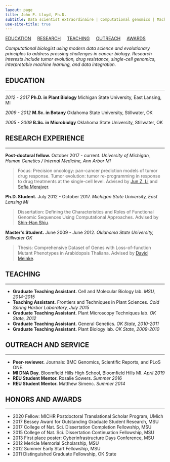 ```yaml
---
layout: page
title: John P. Lloyd, Ph.D.
subtitle: Data scientist extraordinaire | Computational genomics | Machine learning | Predictive modeling | Stats | R | Python
use-site-title: true
---
```


[EDUCATION](#education) &nbsp; &nbsp; [RESEARCH](#research-experience) &nbsp; &nbsp; [TEACHING](#teaching) &nbsp; &nbsp; [OUTREACH](#outreach-and-service) &nbsp; &nbsp; [AWARDS](#honors-and-awards) 


*Computational biologist using modern data science and evolutionary principles to address pressing challenges in cancer biology. Research interests include tumor evolution, drug resistance, single-cell genomics, interpretable machine learning, and data integration.*

## EDUCATION
---------
*2012 - 2017* **Ph.D. in Plant Biology** Michigan State University, East Lansing, MI

*2009 - 2012* **M.Sc. in Botany** Oklahoma State University, Stillwater, OK

*2005 - 2009* **B.Sc. in Microbiolgy** Oklahoma State University, Stillwater, OK

## RESEARCH EXPERIENCE
---------
**Post-doctoral fellow.** October 2017 - current. *University of Michigan, Human Genetics / Internal Medicine, Ann Arbor MI*
> Focus: Precision oncology: pan-cancer prediction models of tumor drug response. Tumor evolution: tumor re-programming in response to drug treatments at the single-cell level. Advised by [Jun Z. Li](https://www.junzli.com/) and [Sofia Merajver](https://merajver.lab.medicine.umich.edu/).

**Ph.D. Student.** July 2012 - October 2017. *Michigan State University, East Lansing MI*
> Dissertation: Defining the Characteristics and Roles of Functional Genomic Sequences Using Computational Approaches. Advised by [Shin-Han Shiu](http://shiulab.plantbiology.msu.edu/index.php?title=Shin-Han_Shiu).

**Master's Student.** June 2009 - June 2012. *Oklahoma State University, Stillwater OK*
> Thesis: Comprehensive Dataset of Genes with Loss-of-function Mutant Phenotypes in Arabidopsis Thaliana. Advised by [David Meinke](https://plantbio.okstate.edu/faculty/current-grants/135-bios/394-dr-david-meinke).

## TEACHING
---------
* **Graduate Teaching Assistant.** Cell and Molecular Biology lab. *MSU, 2014-2015*
* **Teaching Assistant.** Frontiers and Techniques in Plant Sciences. *Cold Spring Harbor Laboratory, July 2015*
* **Graduate Teaching Assistant.**  Plant Microscopy Techniques lab. *OK State, 2012*
* **Graduate Teaching Assistant.**  General Genetics. *OK State, 2010-2011*
* **Graduate Teaching Assistant.**  Plant Biology lab. *OK State, 2009-2010*

## OUTREACH AND SERVICE
---------
* **Peer-reviewer.** Journals: BMC Genomics, Scientific Reports, and PLoS ONE.
* **MI DNA Day.** Bloomfield Hills High School, Bloomfield Hills MI. *April 2019*
* **REU Student Mentor.** Rosalie Sowers. *Summer 2016*
* **REU Student Mentor.** Matthew Simenc. *Summer 2014*

## HONORS AND AWARDS
---------
* 2020  Fellow: MICHR Postdoctoral Translational Scholar Program, UMich
* 2017  Bessey Award for Outstanding Graduate Student Research, MSU
* 2017  College of Nat. Sci. Dissertation Completion Fellowship, MSU
* 2015  College of Nat. Sci. Dissertation Continuation Fellowship, MSU
* 2013  First place poster: Cyberinfrastructure Days Conference, MSU
* 2012  Mericle Memorial Scholarship, MSU
* 2012  Summer Early Start Fellowship, MSU
* 2011  Distinguished Graduate Fellowship, OK State
